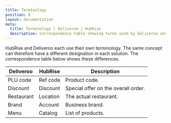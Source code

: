 ```yaml
---
title: Terminology
position: 6
layout: documentation
meta:
  title: Terminology | Deliveroo | HubRise
  description: Correspondence table showing terms used by Deliveroo and those used on HubRise for the same concept. Connect apps and synchronise your data.
---
```


HubRise and Deliveroo each use their own terminology. The same concept can therefore have a different designation in each solution. The correspondence table below shows these differences.

| Deliveroo  | HubRise  | Description                         |
| ---------- | -------- | ----------------------------------- |
| PLU code   | Ref code | Product code.                       |
| Discount   | Discount | Special offer on the overall order. |
| Restaurant | Location | The actual restaurant.              |
| Brand      | Account  | Business brand.                     |
| Menu       | Catalog  | List of products.                   |

